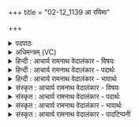 +++
title = "02-12_1139 आ रयिमा"

+++
<details><summary>पदपाठः</summary>

आ। र꣣यि꣢म्। आ। सु꣣चेतु꣡न꣢म्। सु꣣। चेतु꣡न꣢म्। आ। सु꣣क्रतो। सु। क्रतो। तनू꣡षु꣢। आ। पा꣡न्त꣢꣯म्। आ। पु꣣रुस्पृ꣡ह꣢म्। पु꣣रु। स्पृ꣡ह꣢꣯म्। ११३९।
</details>

<details><summary>अधिमन्त्रम् (VC)</summary>

- पवमानः सोमः
- भृगुर्वारुणिर्जमदग्निर्भार्गवो वा
- गायत्री
- षड्जः
</details>

<details><summary>हिन्दी : आचार्य रामनाथ वेदालंकार - विषयः</summary>

आगे फिर परमात्मा और आचार्य का विषय वर्णित है।
</details>

<details><summary>हिन्दी : आचार्य रामनाथ वेदालंकार - पदार्थः</summary>

पदार्थान्वय -  हे(सुक्रतो)शुभ ज्ञानवाले वा शुभकर्मोंवाले परमात्मन् और आचार्य!आप(आ)हमारे पास आओ। हम आपसे(रयिम्)धन(आ)पाना चाहते हैं, (सुचेतुनम्)उत्कृष्ट ज्ञान(आ)पाना चाहते हैं।(तनूषु)शरीरों के हित के लिए,हम आपको(आ)पाना चाहते हैं।(पान्तम्)रक्षा करनेवाले तथा(पुरुस्पृहम्)बहुत स्पृहणीय आपको(आ)पाना चाहते हैं ॥१२॥
</details>

<details><summary>हिन्दी : आचार्य रामनाथ वेदालंकार - भावार्थः</summary>

भावार्थ -  परमात्मा और आचार्य का सेवन करके सबको धन, ज्ञान, जागरूकता, स्वास्थ्य आदि की सम्पत्ति प्राप्त करनी चाहिए ॥१२॥ इस खण्ड में विद्वान् आचार्य, परमात्मा और ब्रह्मानन्द का वर्णन होने से इस खण्ड की पूर्व खण्ड के साथ सङ्गति जाननी चाहिए ॥ अष्टम अध्याय में द्वितीय खण्ड समाप्त ॥
</details>

<details><summary>संस्कृत : आचार्य रामनाथ वेदालंकार - विषयः</summary>

अथ पुनरपि परमात्मन आचार्यस्य च विषयो वर्ण्यते।
</details>

<details><summary>संस्कृत : आचार्य रामनाथ वेदालंकार - पदार्थः</summary>

पदार्थान्वय -  हे(सुक्रतो)सुप्रज्ञ सुकर्मन् परमात्मन् आचार्य वा!त्वम्(आ)आयाहि। वयम् त्वत्(रयिम्)धनम्(आ)आवृणीमहे।(सुचेतुनम्)सुज्ञानम्।[चिती संज्ञाने,भावे औणादिक उनन्प्रत्ययः।] (आ)आवृणीमहे, (तनूषु)शरीरेषु,शरीराणां हितायेत्यर्थः त्वाम्(आ)आवृणीमहे।(पान्तम्)रक्षकम्(पुरुस्पृहम्)बहुस्पृहणीयं च त्वाम्(आ)आवृणीमहे ॥१२॥
</details>

<details><summary>संस्कृत : आचार्य रामनाथ वेदालंकार - भावार्थः</summary>

भावार्थ -  परमात्मानमाचार्यं च संसेव्य सर्वैर्धनज्ञानजागरूकतास्वास्थ्यादिसम्पत्तिः प्रापणीया ॥१२॥ अस्मिन् खण्डे विदुष आचार्यस्य परमात्मनो ब्रह्मानन्दस्य च वर्णनादेतत्खण्डस्य पूर्वखण्डेन संगतिरस्तीति वेद्यम् ॥
</details>

<details><summary>संस्कृत : आचार्य रामनाथ वेदालंकार - पादटिप्पनी</summary>

टिप्पनी -   १. ऋ० ९।६५।३०।
</details>
